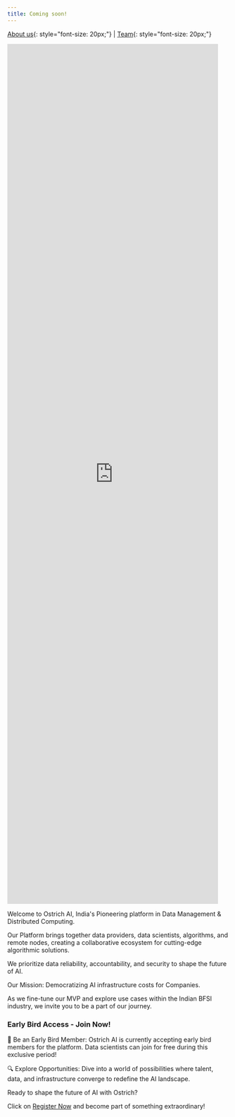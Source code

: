 ```yaml
---
title: Coming soon!
---
```


[About us](/index.md){: style="font-size: 20px;"} | [Team](/team.md){: style="font-size: 20px;"}

<iframe width="95%" height="50%" src="https://www.youtube.com/embed/kXoxLXhi7BI" frameborder="0" allow="autoplay; encrypted-media" allowfullscreen></iframe><br>

Welcome to Ostrich AI, India's Pioneering platform in Data Management & Distributed Computing.

Our Platform brings together data providers, data scientists, algorithms, and remote nodes, creating a collaborative ecosystem for cutting-edge algorithmic solutions. 

We prioritize data reliability, accountability, and security to shape the future of AI.

Our Mission: Democratizing AI infrastructure costs for Companies.

As we fine-tune our MVP and explore use cases within the Indian BFSI industry, we invite you to be a part of our journey.

### Early Bird Access - Join Now!

🚀 Be an Early Bird Member: Ostrich AI is currently accepting early bird members for the platform. Data scientists can join for free during this exclusive period!

🔍 Explore Opportunities: Dive into a world of possibilities where talent, data, and infrastructure converge to redefine the AI landscape.

Ready to shape the future of AI with Ostrich? 

Click on [Register Now](https://ostrich.thedatascienceguy.online/candidates) and become part of something extraordinary!
